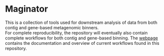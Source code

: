# Maginator
This is a collection of tools used for downstream analysis of data from both contig and gene-based metagenomic binners. <br>
For complete reproducibility, the repository will eventually also contain complete workflows for both contig and gene-based binning.
The [webpage](https://gisledk.github.io/Metagenomic-bin-processor/) contains the documentation and overview of current workflows found in this repository.
